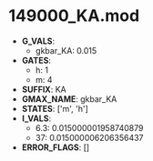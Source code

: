 # 149000_KA.mod

- **G_VALS**:
  - gkbar_KA: 0.015
- **GATES**:
  - h: 1
  - m: 4
- **SUFFIX**: KA
- **GMAX_NAME**: gkbar_KA
- **STATES**: ['m', 'h']
- **I_VALS**:
  - 6.3: 0.015000001958740879
  - 37: 0.015000006206356437
- **ERROR_FLAGS**: []
